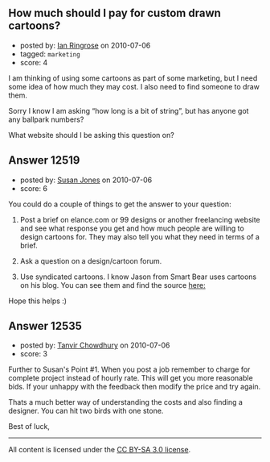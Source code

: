 ## How much should I pay for custom drawn cartoons?

- posted by: [Ian Ringrose](https://stackexchange.com/users/-1/1435-ian-ringrose) on 2010-07-06
- tagged: `marketing`
- score: 4

I am thinking of using some cartoons as part of some marketing, but I need some idea of how much they may cost.   I also need to find someone to draw them.

Sorry I know I am asking “how long is a bit of string”, but has anyone got any ballpark numbers?

What website should I be asking this question on?


## Answer 12519

- posted by: [Susan Jones](https://stackexchange.com/users/-1/2737-susan-jones) on 2010-07-06
- score: 6

<p>You could do a couple of things to get the answer to your question:</p>

<ol>
<li><p>Post a brief on elance.com or 99 designs or another freelancing website and see what response you get and how much people are willing to design cartoons for. They may also tell you what they need in terms of a brief.</p></li>
<li><p>Ask a question on a design/cartoon forum.</p></li>
<li><p>Use syndicated cartoons. I know Jason from Smart Bear uses cartoons on his blog. You can see them and find the source <a href="http://blog.asmartbear.com/pattern-seeking-fallacy.html" rel="nofollow">here:</a></p></li>
</ol>

<p>Hope this helps :)</p>



## Answer 12535

- posted by: [Tanvir Chowdhury](https://stackexchange.com/users/-1/3748-tanvir-chowdhury) on 2010-07-06
- score: 3

Further to Susan's Point #1. When you post a job remember to charge for complete project instead of hourly rate. This will get you more reasonable bids. If your unhappy with the feedback then modify the price and try again.

Thats a much better way of understanding the costs and also finding a designer. You can hit two birds with one stone.

Best of luck,




---

All content is licensed under the [CC BY-SA 3.0 license](https://creativecommons.org/licenses/by-sa/3.0/).
